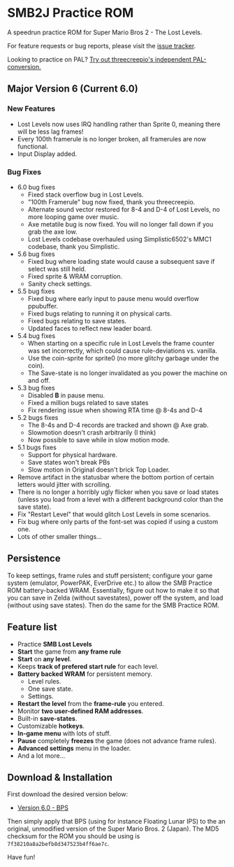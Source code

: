 # SMB2J Practice ROM

A speedrun practice ROM for Super Mario Bros 2 - The Lost Levels.

For feature requests or bug reports, please visit the [issue tracker](https://github.com/lain-web2000/pellsson-irq/issues).

Looking to practice on PAL? [Try out threecreepio's independent PAL-conversion.](https://github.com/threecreepio/pallsson)

## Major Version 6 (Current 6.0)

### New Features 
- Lost Levels now uses IRQ handling rather than Sprite 0, meaning there will be less lag frames!
- Every 100th framerule is no longer broken, all framerules are now functional.
- Input Display added.

### Bug Fixes
- 6.0 bug fixes
	- Fixed stack overflow bug in Lost Levels.
	- "100th Framerule" bug now fixed, thank you threecreepio.
   	- Alternate sound vector restored for 8-4 and D-4 of Lost Levels, no more looping game over music.
   	- Axe metatile bug is now fixed. You will no longer fall down if you grab the axe low.
   	- Lost Levels codebase overhauled using Simplistic6502's MMC1 codebase, thank you Simplistic.
- 5.6 bug fixes
	- Fixed bug where loading state would cause a subsequent save if select was still held.
	- Fixed sprite & WRAM corruption.
	- Sanity check settings.
- 5.5 bug fixes
	- Fixed bug where early input to pause menu would overflow ppubuffer.
	- Fixed bugs relating to running it on physical carts.
	- Fixed bugs relating to save states.
	- Updated faces to reflect new leader board.
- 5.4 bug fixes
	- When starting on a specific rule in Lost Levels the frame counter was set incorrectly, which could cause rule-deviations vs. vanilla.
	- Use the coin-sprite for sprite0 (no more glitchy garbage under the coin).
	- The Save-state is no longer invalidated as you power the machine on and off.
- 5.3 bug fixes
	- Disabled **B** in pause menu.
	- Fixed a million bugs related to save states
	- Fix rendering issue when showing RTA time @ 8-4s and D-4
- 5.2 bugs fixes
	- The 8-4s and D-4 records are tracked and shown @ Axe grab.
	- Slowmotion doesn't crash arbitrarily (I think)
	- Now possible to save while in slow motion mode.
- 5.1 bugs fixes
	- Support for physical hardware.
	- Save states won't break PBs
	- Slow motion in Original doesn't brick Top Loader.
- Remove artifact in the statusbar where the bottom portion of certain letters would jitter with scrolling.
- There is no longer a horribly ugly flicker when you save or load states (unless you load from a level with a different background color than the save state).
- Fix "Restart Level" that would glitch Lost Levels in some scenarios.
- Fix bug where only parts of the font-set was copied if using a custom one.
- Lots of other smaller things...

## Persistence

To keep settings, frame rules and stuff persistent; configure your game
system (emulator, PowerPAK, EverDrive etc.) to allow the SMB Practice ROM
battery-backed WRAM. Essentially, figure out how to make it so that you can
save in Zelda (without savestates), power off the system, and load (without using save states). Then do the same for the SMB Practice ROM.

## Feature list
- Practice **SMB Lost Levels**
- **Start** the game from **any frame rule**
- **Start** on **any level**.
- Keeps **track of prefered start rule** for each level.
- **Battery backed WRAM** for persistent memory.
	- Level rules.
	- One save state.
	- Settings.
- **Restart the level** from the **frame-rule** you entered.
- Monitor **two user-defined RAM addresses**.
- Built-in **save-states**.
- Customizable **hotkeys**.
- **In-game menu** with lots of stuff.
- **Pause** completely **freezes** the game (does not advance frame rules).
- **Advanced settings** menu in the loader.
- And a lot more...

## Download & Installation

First download the desired version below:

- [Version 6.0 - BPS](https://github.com/lain-web2000/pellsson-lite-smb2j/raw/master/Pellsson%206.0%20Rev%202%20Lite%20-%20SMB2J.bps)

Then simply apply that BPS (using for instance Floating Lunar IPS) to the an original, unmodified version of the Super Mario Bros. 2 (Japan). The MD5 checksum for the ROM you should be using is `7f38210a8a2befb8d347523b4ff6ae7c`.

Have fun!
